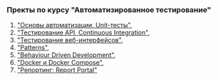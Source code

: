 ### Пректы по курсу "Автоматизированное тестирование"

1. ["Основы автоматизации, Unit-тесты"](https://github.com/Darya9810/CashbackHackService2.git),
2. ["Тестирование API, Continuous Integration"](https://github.com/Darya9810/C1I.git),
3. ["Тестирование веб-интерфейсов"](https://github.com/Darya9810/OrderingCardDelivery.git),
4. ["Patterns"](https://github.com/Darya9810/CardDelivery.git), 
5. ["Behaviour Driven Development"](https://github.com/Darya9810/Page-Object.git),
6. ["Docker и Docker Compose"](https://github.com/Darya9810/docker.git),
7. ["Репортинг: Report Portal"](https://github.com/Darya9810/PP.git)
